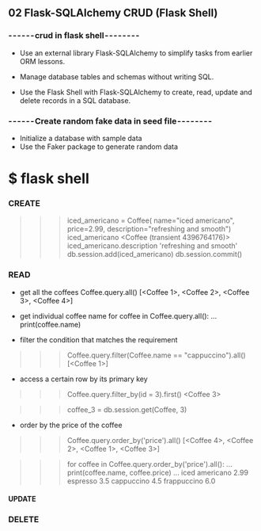 ## 02 Flask-SQLAlchemy CRUD (Flask Shell)

### - - - - - - crud in flask shell - - - - - - - -
* Use an external library Flask-SQLAlchemy to simplify tasks from earlier ORM lessons.

* Manage database tables and schemas without writing SQL.

* Use the Flask Shell with Flask-SQLAlchemy to create, read, update and delete records in a SQL database.

### - - - - - - Create random fake data in seed file - - - - - - - -
* Initialize a database with sample data
* Use the Faker package to generate random data



# $ flask shell
### CREATE 
>>> iced_americano = Coffee( name="iced americano", price=2.99, description="refreshing and smooth")
>>> iced_americano
<Coffee (transient 4396764176)>
>>> iced_americano.description
'refreshing and smooth'
>>> db.session.add(iced_americano)
>>> db.session.commit()

### READ
* get all the coffees
Coffee.query.all()
[<Coffee 1>, <Coffee 2>, <Coffee 3>, <Coffee 4>]

* get individual coffee name
for coffee in Coffee.query.all():
...     print(coffee.name)

* filter the condition that matches the requirement
>>> Coffee.query.filter(Coffee.name == "cappuccino").all()
[<Coffee 1>]

* access a certain row by its primary key 
>>> Coffee.query.filter_by(id = 3).first()
<Coffee 3>

>>>coffee_3 = db.session.get(Coffee, 3)

* order by the price of the coffee
>>> Coffee.query.order_by('price').all()
[<Coffee 4>, <Coffee 2>, <Coffee 1>, <Coffee 3>]

>>> for coffee in Coffee.query.order_by('price').all():
...     print(coffee.name, coffee.price)
... 
iced americano 2.99
espresso 3.5
cappuccino 4.5
frappuccino 6.0

#### UPDATE


### DELETE